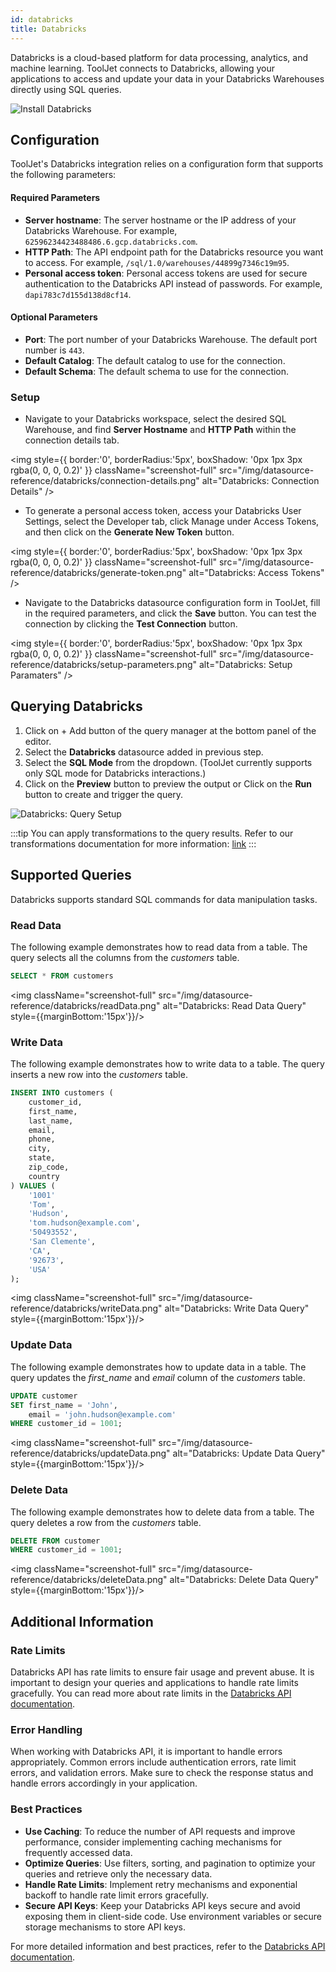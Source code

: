 ```yaml
---
id: databricks
title: Databricks
---
```


Databricks is a cloud-based platform for data processing, analytics, and machine learning. ToolJet connects to Databricks, allowing your applications to access and update your data in your Databricks Warehouses directly using SQL queries.

<div style={{textAlign: 'center'}}>
    <img style={{ border:'0', borderRadius:'5px', boxShadow: '0px 1px 3px rgba(0, 0, 0, 0.2)' }} className="screenshot-full" src="/img/datasource-reference/databricks/install.gif" alt="Install Databricks" />
</div>

<div style={{paddingTop:'24px'}}>

## Configuration

ToolJet's Databricks integration relies on a configuration form that supports the following parameters:

#### Required Parameters

- **Server hostname**: The server hostname or the IP address of your Databricks Warehouse. For example, `62596234423488486.6.gcp.databricks.com`.
- **HTTP Path**: The API endpoint path for the Databricks resource you want to access. For example, `/sql/1.0/warehouses/44899g7346c19m95`.
- **Personal access token**: Personal access tokens are used for secure authentication to the Databricks API instead of passwords. For example, `dapi783c7d155d138d8cf14`.

#### Optional Parameters

- **Port**: The port number of your Databricks Warehouse. The default port number is `443`.
- **Default Catalog**: The default catalog to use for the connection.
- **Default Schema**: The default schema to use for the connection.

### Setup

- Navigate to your Databricks workspace, select the desired SQL Warehouse, and find **Server Hostname** and **HTTP Path** within the connection details tab.

<img style={{ border:'0', borderRadius:'5px', boxShadow: '0px 1px 3px rgba(0, 0, 0, 0.2)' }} className="screenshot-full" src="/img/datasource-reference/databricks/connection-details.png" alt="Databricks: Connection Details" />

- To generate a personal access token, access your Databricks User Settings, select the Developer tab, click Manage under Access Tokens, and then click on the **Generate New Token** button.

<img style={{ border:'0', borderRadius:'5px', boxShadow: '0px 1px 3px rgba(0, 0, 0, 0.2)' }} className="screenshot-full" src="/img/datasource-reference/databricks/generate-token.png" alt="Databricks: Access Tokens" />

- Navigate to the Databricks datasource configuration form in ToolJet, fill in the required parameters, and click the **Save** button. You can test the connection by clicking the **Test Connection** button.

<img style={{ border:'0', borderRadius:'5px', boxShadow: '0px 1px 3px rgba(0, 0, 0, 0.2)' }} className="screenshot-full" src="/img/datasource-reference/databricks/setup-parameters.png" alt="Databricks: Setup Paramaters" />

</div>

<div style={{paddingTop:'24px'}}>

## Querying Databricks

1. Click on + Add button of the query manager at the bottom panel of the editor.
2. Select the **Databricks** datasource added in previous step.
3. Select the **SQL Mode** from the dropdown. (ToolJet currently supports only SQL mode for Databricks interactions.)
4. Click on the **Preview** button to preview the output or Click on the **Run** button to create and trigger the query.

<div style={{textAlign: 'center'}}>

<img className="screenshot-full" src="/img/datasource-reference/databricks/add-query.gif" alt="Databricks: Query Setup" />

</div>


:::tip
You can apply transformations to the query results. Refer to our transformations documentation for more information: [link](/docs/tutorial/transformations)
:::

</div>

<div style={{paddingTop:'24px'}}>

## Supported Queries

Databricks supports standard SQL commands for data manipulation tasks.

### Read Data 

The following example demonstrates how to read data from a table. The query selects all the columns from the *customers* table.

```sql
SELECT * FROM customers 
```

<img className="screenshot-full" src="/img/datasource-reference/databricks/readData.png" alt="Databricks: Read Data Query" style={{marginBottom:'15px'}}/>

### Write Data 

The following example demonstrates how to write data to a table. The query inserts a new row into the *customers* table.

```sql
INSERT INTO customers (
    customer_id,
    first_name,
    last_name,
    email,
    phone,
    city,
    state,
    zip_code,
    country
) VALUES ( 
    '1001'
    'Tom', 
    'Hudson', 
    'tom.hudson@example.com', 
    '50493552', 
    'San Clemente', 
    'CA',
    '92673',
    'USA'
);
```

<img className="screenshot-full" src="/img/datasource-reference/databricks/writeData.png" alt="Databricks: Write Data Query" style={{marginBottom:'15px'}}/>

### Update Data 

The following example demonstrates how to update data in a table. The query updates the *first_name* and *email* column of the *customers* table.

```sql
UPDATE customer
SET first_name = 'John',
    email = 'john.hudson@example.com'
WHERE customer_id = 1001;
```

<img className="screenshot-full" src="/img/datasource-reference/databricks/updateData.png" alt="Databricks: Update Data Query" style={{marginBottom:'15px'}}/>

### Delete Data

The following example demonstrates how to delete data from a table. The query deletes a row from the *customers* table.

```sql
DELETE FROM customer
WHERE customer_id = 1001;
```

<img className="screenshot-full" src="/img/datasource-reference/databricks/deleteData.png" alt="Databricks: Delete Data Query" style={{marginBottom:'15px'}}/>

</div>

<div style={{paddingTop:'24px'}}>

## Additional Information

### Rate Limits

Databricks API has rate limits to ensure fair usage and prevent abuse. It is important to design your queries and applications to handle rate limits gracefully. You can read more about rate limits in the [Databricks API documentation](https://docs.databricks.com/dev-tools/api/latest/index.html).

### Error Handling

When working with Databricks API, it is important to handle errors appropriately. Common errors include authentication errors, rate limit errors, and validation errors. Make sure to check the response status and handle errors accordingly in your application.

### Best Practices

- **Use Caching**: To reduce the number of API requests and improve performance, consider implementing caching mechanisms for frequently accessed data.
- **Optimize Queries**: Use filters, sorting, and pagination to optimize your queries and retrieve only the necessary data.
- **Handle Rate Limits**: Implement retry mechanisms and exponential backoff to handle rate limit errors gracefully.
- **Secure API Keys**: Keep your Databricks API keys secure and avoid exposing them in client-side code. Use environment variables or secure storage mechanisms to store API keys.

For more detailed information and best practices, refer to the [Databricks API documentation](https://docs.databricks.com/dev-tools/api/latest/index.html).

</div>
